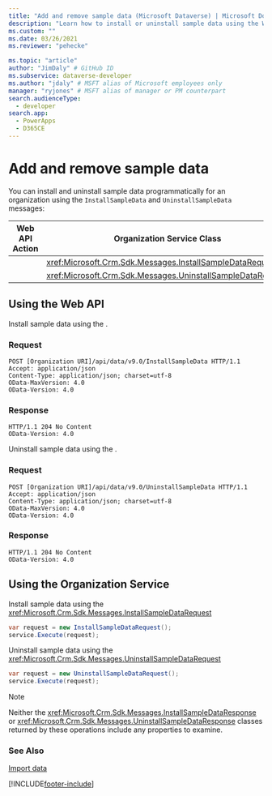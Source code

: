 ```yaml
---
title: "Add and remove sample data (Microsoft Dataverse) | Microsoft Docs" # Intent and product brand in a unique string of 43-59 chars including spaces
description: "Learn how to install or uninstall sample data using the Web API or Organization service." # 115-145 characters including spaces. This abstract displays in the search result.
ms.custom: ""
ms.date: 03/26/2021
ms.reviewer: "pehecke"

ms.topic: "article"
author: "JimDaly" # GitHub ID
ms.subservice: dataverse-developer
ms.author: "jdaly" # MSFT alias of Microsoft employees only
manager: "ryjones" # MSFT alias of manager or PM counterpart
search.audienceType: 
  - developer
search.app: 
  - PowerApps
  - D365CE
---
```


# Add and remove sample data

You can install and uninstall sample data programmatically for an organization using the `InstallSampleData` and  `UninstallSampleData` messages:

|Web API Action |Organization Service Class|
|--|--|
|<xref href="Microsoft.Dynamics.CRM.InstallSampleData?text=InstallSampleData Action" /> |<xref:Microsoft.Crm.Sdk.Messages.InstallSampleDataRequest>|
|<xref href="Microsoft.Dynamics.CRM.UninstallSampleData?text=UninstallSampleData Action" />|<xref:Microsoft.Crm.Sdk.Messages.UninstallSampleDataRequest>|

## Using the Web API

Install sample data using the <xref href="Microsoft.Dynamics.CRM.InstallSampleData?text=InstallSampleData Action" />.

### Request

```http
POST [Organization URI]/api/data/v9.0/InstallSampleData HTTP/1.1
Accept: application/json
Content-Type: application/json; charset=utf-8
OData-MaxVersion: 4.0
OData-Version: 4.0
```
### Response

```http
HTTP/1.1 204 No Content
OData-Version: 4.0
```

Uninstall sample data using the <xref href="Microsoft.Dynamics.CRM.UninstallSampleData?text=UninstallSampleData Action" />.

### Request

```http
POST [Organization URI]/api/data/v9.0/UninstallSampleData HTTP/1.1
Accept: application/json
Content-Type: application/json; charset=utf-8
OData-MaxVersion: 4.0
OData-Version: 4.0
```
### Response

```http
HTTP/1.1 204 No Content
OData-Version: 4.0
```

## Using the Organization Service

Install sample data using the <xref:Microsoft.Crm.Sdk.Messages.InstallSampleDataRequest>

```csharp
var request = new InstallSampleDataRequest();
service.Execute(request);
```

Uninstall sample data using the <xref:Microsoft.Crm.Sdk.Messages.UninstallSampleDataRequest>

```csharp
var request = new UninstallSampleDataRequest();
service.Execute(request);
```

> [!NOTE]
> Neither the <xref:Microsoft.Crm.Sdk.Messages.InstallSampleDataResponse> or <xref:Microsoft.Crm.Sdk.Messages.UninstallSampleDataResponse> classes returned by these operations include any properties to examine.

### See Also

[Import data](import-data.md)

[!INCLUDE[footer-include](../../includes/footer-banner.md)]